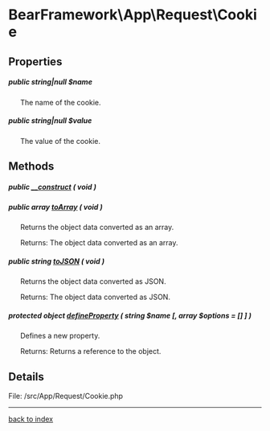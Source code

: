 # BearFramework\App\Request\Cookie

## Properties

##### public string|null $name

&nbsp;&nbsp;&nbsp;&nbsp;&nbsp;&nbsp;The name of the cookie.

##### public string|null $value

&nbsp;&nbsp;&nbsp;&nbsp;&nbsp;&nbsp;The value of the cookie.

## Methods

##### public [__construct](bearframework.app.request.cookie.__construct.method.md) ( void )

##### public array [toArray](bearframework.app.request.cookie.toarray.method.md) ( void )

&nbsp;&nbsp;&nbsp;&nbsp;&nbsp;&nbsp;Returns the object data converted as an array.

&nbsp;&nbsp;&nbsp;&nbsp;&nbsp;&nbsp;Returns: The object data converted as an array.

##### public string [toJSON](bearframework.app.request.cookie.tojson.method.md) ( void )

&nbsp;&nbsp;&nbsp;&nbsp;&nbsp;&nbsp;Returns the object data converted as JSON.

&nbsp;&nbsp;&nbsp;&nbsp;&nbsp;&nbsp;Returns: The object data converted as JSON.

##### protected object [defineProperty](bearframework.app.request.cookie.defineproperty.method.md) ( string $name [, array $options = [] ] )

&nbsp;&nbsp;&nbsp;&nbsp;&nbsp;&nbsp;Defines a new property.

&nbsp;&nbsp;&nbsp;&nbsp;&nbsp;&nbsp;Returns: Returns a reference to the object.

## Details

File: /src/App/Request/Cookie.php

---

[back to index](index.md)

